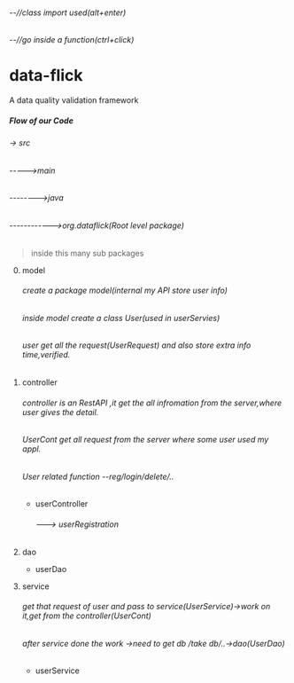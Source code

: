 ###### --//class import used(alt+enter)
###### --//go inside a function(ctrl+click)

# data-flick
A data quality validation framework
##### Flow of our Code
###### -> src
###### ----->main
###### -------->java
###### ------------>org.dataflick(Root level package)
>inside this many sub packages
0.  model
    ###### create a  package model(internal my API store user info)
    ###### inside model create a class User(used in userServies)
    ###### user get all the request(UserRequest) and also store extra info time,verified.

    
1.  controller 
    ###### controller is an RestAPI ,it get the all infromation from the server,where user gives the detail.
    ###### UserCont get all request from the server where some user used my appl.
    ###### User related function --reg/login/delete/..
    *   userController
        ###### ---> userRegistration
2.  dao
    *   userDao
    
3.  service
    ###### get that request of user and pass to service(UserService)->work on it,get from the controller(UserCont)
    ###### after service done the work ->need to get db /take db/..->dao(UserDao)
    * userService 
      


